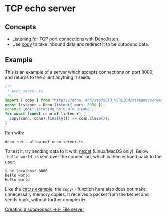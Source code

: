 # TCP echo server

## Concepts

- Listening for TCP port connections with
  [Deno.listen](https://doc.deno.land/deno/stable/~/Deno.listen).
- Use
  [copy](https://doc.deno.land/https://deno.land/std@$STD_VERSION/streams/conversion.ts/~/copy)
  to take inbound data and redirect it to be outbound data.

## Example

This is an example of a server which accepts connections on port 8080, and
returns to the client anything it sends.

```ts
/**
 * echo_server.ts
 */
import { copy } from "https://deno.land/std@$STD_VERSION/streams/conversion.ts";
const listener = Deno.listen({ port: 8080 });
console.log("listening on 0.0.0.0:8080");
for await (const conn of listener) {
  copy(conn, conn).finally(() => conn.close());
}
```

Run with:

```shell
deno run --allow-net echo_server.ts
```

To test it, try sending data to it with
[netcat](https://en.wikipedia.org/wiki/Netcat) (Linux/MacOS only). Below
`'hello world'` is sent over the connection, which is then echoed back to the
user:

```shell
$ nc localhost 8080
hello world
hello world
```

Like the [cat.ts example](?./unix_cat.md), the `copy()` function here also does
not make unnecessary memory copies. It receives a packet from the kernel and
sends back, without further complexity.


[Creating a subprocess →](?./examples/subprocess)[← File server](?./examples/file_server)